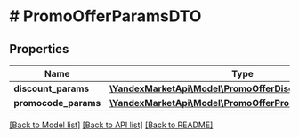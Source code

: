 # # PromoOfferParamsDTO

## Properties

Name | Type | Description | Notes
------------ | ------------- | ------------- | -------------
**discount_params** | [**\YandexMarketApi\Model\PromoOfferDiscountParamsDTO**](PromoOfferDiscountParamsDTO.md) |  | [optional]
**promocode_params** | [**\YandexMarketApi\Model\PromoOfferPromocodeParamsDTO**](PromoOfferPromocodeParamsDTO.md) |  | [optional]

[[Back to Model list]](../../README.md#models) [[Back to API list]](../../README.md#endpoints) [[Back to README]](../../README.md)
